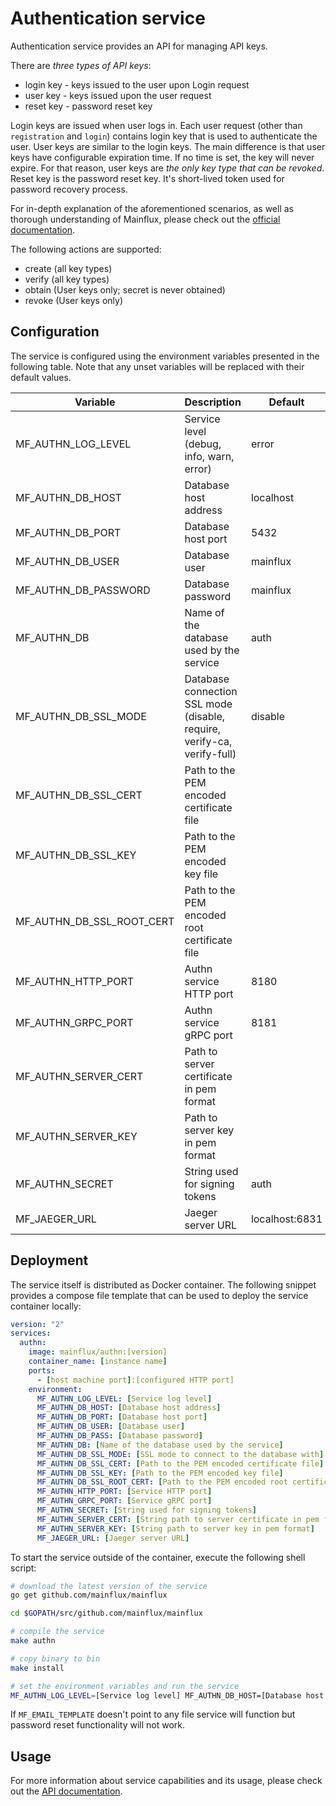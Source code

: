 # Authentication service

Authentication service provides an API for managing API keys.

There are *three types of API keys*:

- login key - keys issued to the user upon Login request
- user key - keys issued upon the user request
- reset key - password reset key

Login keys are issued when user logs in. Each user request (other than `registration` and `login`) contains login key that is used to authenticate the user. User keys are similar to the login keys. The main difference is that user keys have configurable expiration time. If no time is set, the key will never expire. For that reason, user keys are _the only key type that can be revoked_. Reset key is the password reset key. It's short-lived token used for password recovery process.

For in-depth explanation of the aforementioned scenarios, as well as thorough
understanding of Mainflux, please check out the [official documentation][doc].

The following actions are supported:

- create (all key types)
- verify (all key types)
- obtain (User keys only; secret is never obtained)
- revoke (User keys only)

## Configuration

The service is configured using the environment variables presented in the
following table. Note that any unset variables will be replaced with their
default values.

| Variable                  | Description                                                              | Default       |
|---------------------------|--------------------------------------------------------------------------|---------------|
| MF_AUTHN_LOG_LEVEL        | Service level (debug, info, warn, error)                                | error          |
| MF_AUTHN_DB_HOST          | Database host address                                                   | localhost      |
| MF_AUTHN_DB_PORT          | Database host port                                                      | 5432           |
| MF_AUTHN_DB_USER          | Database user                                                           | mainflux       |
| MF_AUTHN_DB_PASSWORD      | Database password                                                       | mainflux       |
| MF_AUTHN_DB               | Name of the database used by the service                                | auth           |
| MF_AUTHN_DB_SSL_MODE      | Database connection SSL mode (disable, require, verify-ca, verify-full) | disable        |
| MF_AUTHN_DB_SSL_CERT      | Path to the PEM encoded certificate file                                |                |
| MF_AUTHN_DB_SSL_KEY       | Path to the PEM encoded key file                                        |                |
| MF_AUTHN_DB_SSL_ROOT_CERT | Path to the PEM encoded root certificate file                           |                |
| MF_AUTHN_HTTP_PORT        | Authn service HTTP port                                                 | 8180           |
| MF_AUTHN_GRPC_PORT        | Authn service gRPC port                                                 | 8181           |
| MF_AUTHN_SERVER_CERT      | Path to server certificate in pem format                                |                |
| MF_AUTHN_SERVER_KEY       | Path to server key in pem format                                        |                |
| MF_AUTHN_SECRET           | String used for signing tokens                                          | auth           |
| MF_JAEGER_URL             | Jaeger server URL                                                       | localhost:6831 |

## Deployment

The service itself is distributed as Docker container. The following snippet
provides a compose file template that can be used to deploy the service container
locally:

```yaml
version: "2"
services:
  authn:
    image: mainflux/authn:[version]
    container_name: [instance name]
    ports:
      - [host machine port]:[configured HTTP port]
    environment:
      MF_AUTHN_LOG_LEVEL: [Service log level]
      MF_AUTHN_DB_HOST: [Database host address]
      MF_AUTHN_DB_PORT: [Database host port]
      MF_AUTHN_DB_USER: [Database user]
      MF_AUTHN_DB_PASS: [Database password]
      MF_AUTHN_DB: [Name of the database used by the service]
      MF_AUTHN_DB_SSL_MODE: [SSL mode to connect to the database with]
      MF_AUTHN_DB_SSL_CERT: [Path to the PEM encoded certificate file]
      MF_AUTHN_DB_SSL_KEY: [Path to the PEM encoded key file]
      MF_AUTHN_DB_SSL_ROOT_CERT: [Path to the PEM encoded root certificate file]
      MF_AUTHN_HTTP_PORT: [Service HTTP port]
      MF_AUTHN_GRPC_PORT: [Service gRPC port]
      MF_AUTHN_SECRET: [String used for signing tokens]
      MF_AUTHN_SERVER_CERT: [String path to server certificate in pem format]
      MF_AUTHN_SERVER_KEY: [String path to server key in pem format]
      MF_JAEGER_URL: [Jaeger server URL]
```

To start the service outside of the container, execute the following shell script:

```bash
# download the latest version of the service
go get github.com/mainflux/mainflux

cd $GOPATH/src/github.com/mainflux/mainflux

# compile the service
make authn

# copy binary to bin
make install

# set the environment variables and run the service
MF_AUTHN_LOG_LEVEL=[Service log level] MF_AUTHN_DB_HOST=[Database host address] MF_AUTHN_DB_PORT=[Database host port] MF_AUTHN_DB_USER=[Database user] MF_AUTHN_DB_PASS=[Database password] MF_AUTHN_DB=[Name of the database used by the service] MF_AUTHN_DB_SSL_MODE=[SSL mode to connect to the database with] MF_AUTHN_DB_SSL_CERT=[Path to the PEM encoded certificate file] MF_AUTHN_DB_SSL_KEY=[Path to the PEM encoded key file] MF_AUTHN_DB_SSL_ROOT_CERT=[Path to the PEM encoded root certificate file] MF_AUTHN_HTTP_PORT=[Service HTTP port] MF_AUTHN_GRPC_PORT=[Service gRPC port] MF_AUTHN_SECRET=[String used for signing tokens] MF_AUTHN_SERVER_CERT=[Path to server certificate] MF_AUTHN_SERVER_KEY=[Path to server key] MF_JAEGER_URL=[Jaeger server URL] $GOBIN/mainflux-authn
```

If `MF_EMAIL_TEMPLATE` doesn't point to any file service will function but password reset functionality will not work.

## Usage

For more information about service capabilities and its usage, please check out
the [API documentation](swagger.yaml).

[doc]: http://mainflux.readthedocs.io

